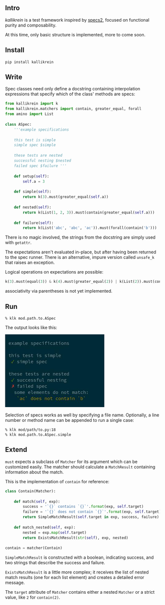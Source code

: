 ## Intro
_kallikrein_ is a test framework inspired by [specs2], focused on functional
purity and composability.

At this time, only basic structure is implemented, more to come soon.

## Install
```
pip install kallikrein
```

## Write
Spec classes need only define a docstring containing interpolation expressions
that specify which of the class' methods are specs:

```python
from kallikrein import k
from kallikrein.matchers import contain, greater_equal, forall
from amino import List

class ASpec:
    '''example specifications

    this test is simple
    simple spec $simple

    these tests are nested
    successful nesting $nested
    failed spec $failure '''

    def setup(self):
        self.a = 3

    def simple(self):
        return k(3).must(greater_equal(self.a))

    def nested(self):
        return k(List(1, 2, 3)).must(contain(greater_equal(self.a)))

    def failure(self):
        return k(List('abc', 'abc', 'ac')).must(forall(contain('b')))
```

There is no magic involved, the strings from the docstring are simply used with
`getattr`.

The expectations aren't evaluated in-place, but after having been returned to
the spec runner. There is an alternative, impure version called `unsafe_k` that
raises an exception.

Logical operations on expectations are possible:
```python
k(3).must(equal(3)) & k(4).must(greater_equal(2)) | k(List(2)).must(contain(2))
```
associativity via parentheses is not yet implemented.

## Run
```
% klk mod.path.to.ASpec
```
The output looks like this:

![output](img/output.jpg)

Selection of specs works as well by specifying a file name.
Optionally, a line number or method name can be appended to run a single case:

```
% klk mod/path/to.py:18
% klk mod.path.to.ASpec.simple
```

## Extend
`must` expects a subclass of `Matcher` for its argument which can be
customized easily. The matcher should calculate a `MatchResult` containing
information about the match.

This is the implementation of `contain` for reference:

```python
class Contain(Matcher):

    def match(self, exp):
        success = '`{}` contains `{}`'.format(exp, self.target)
        failure = '`{}` does not contain `{}`'.format(exp, self.target)
        return SimpleMatchResult(self.target in exp, success, failure)

    def match_nested(self, exp):
        nested = exp.map(self.target)
        return ExistsMatchResult(str(self), exp, nested)

contain = matcher(Contain)
```
`SimpleMatchResult` is constructed with a boolean, indicating success, and two
strings that describe the success and failure.

`ExistsMatchResult` is a little more complex; it receives the list of nested
match results (one for each list element) and creates a detailed error
message.

The `target` attribute of `Matcher` contains either a nested `Matcher` or a
strict value, like `2` for `contain(2)`.

[specs2]: https://github.com/etorreborre/specs2
